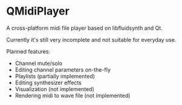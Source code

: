 # QMidiPlayer
A cross-platform midi file player based on libfluidsynth and Qt.

Currently it's still very incomplete and not suitable for everyday use.

Planned features:
* Channel mute/solo
* Editing channel parameters on-the-fly
* Playlists (partially implemented)
* Editing synthesizer effects
* Visualization (not implemented)
* Rendering midi to wave file (not implemented)
